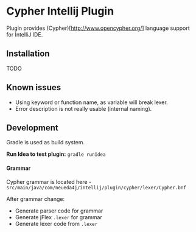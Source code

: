 Cypher Intellij Plugin
======================

Plugin provides (Cypher)[http://www.opencypher.org/] language support for IntelliJ IDE.

## Installation

TODO

## Known issues

* Using keyword or function name, as variable will break lexer.
* Error description is not really usable (internal naming).

## Development

Gradle is used as build system. 

**Run Idea to test plugin:** `gradle runIdea`

#### Grammar

Cypher grammar is located here - `src/main/java/com/neueda4j/intellij/plugin/cypher/lexer/Cypher.bnf`

After grammar change:

* Generate parser code for grammar
* Generate jFlex `.lexer` for grammar
* Generate lexer code from `.lexer`

